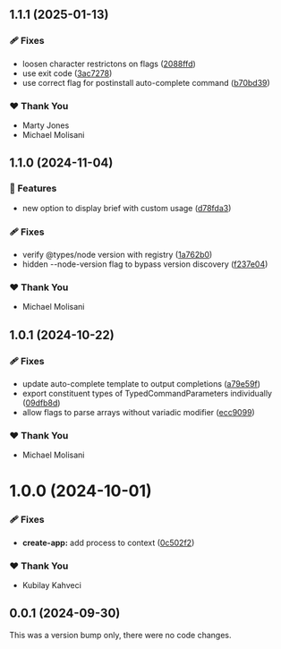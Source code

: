 ## 1.1.1 (2025-01-13)


### 🩹 Fixes

- loosen character restrictons on flags ([2088ffd](https://github.com/bloomberg/stricli/commit/2088ffd))
- use exit code ([3ac7278](https://github.com/bloomberg/stricli/commit/3ac7278))
- use correct flag for postinstall auto-complete command ([b70bd39](https://github.com/bloomberg/stricli/commit/b70bd39))

### ❤️  Thank You

- Marty Jones
- Michael Molisani

## 1.1.0 (2024-11-04)


### 🚀 Features

- new option to display brief with custom usage ([d78fda3](https://github.com/bloomberg/stricli/commit/d78fda3))

### 🩹 Fixes

- verify @types/node version with registry ([1a762b0](https://github.com/bloomberg/stricli/commit/1a762b0))
- hidden --node-version flag to bypass version discovery ([f237e04](https://github.com/bloomberg/stricli/commit/f237e04))

### ❤️  Thank You

- Michael Molisani

## 1.0.1 (2024-10-22)


### 🩹 Fixes

- update auto-complete template to output completions ([a79e59f](https://github.com/bloomberg/stricli/commit/a79e59f))
- export constituent types of TypedCommandParameters individually ([09dfb8d](https://github.com/bloomberg/stricli/commit/09dfb8d))
- allow flags to parse arrays without variadic modifier ([ecc9099](https://github.com/bloomberg/stricli/commit/ecc9099))

### ❤️  Thank You

- Michael Molisani

# 1.0.0 (2024-10-01)


### 🩹 Fixes

- **create-app:** add process to context ([0c502f2](https://github.com/bloomberg/stricli/commit/0c502f2))

### ❤️  Thank You

- Kubilay Kahveci

## 0.0.1 (2024-09-30)

This was a version bump only, there were no code changes.
